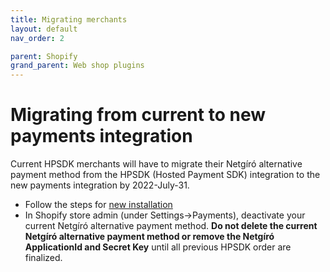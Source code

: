 ```yaml
---
title: Migrating merchants
layout: default
nav_order: 2

parent: Shopify
grand_parent: Web shop plugins
---
```


# Migrating from current to new payments integration

Current HPSDK merchants will have to migrate their Netgíró alternative payment method from the HPSDK (Hosted Payment SDK) integration to the new payments integration by 2022-July-31.

- Follow the steps for [new installation](/docs/web-shop-plugins/shopify/new-merchants)
- In Shopify store admin (under Settings->Payments), deactivate your current Netgíró alternative payment method.  **Do not delete the current Netgíró alternative payment method or remove the Netgíró ApplicationId and Secret Key** until all previous HPSDK order are finalized.